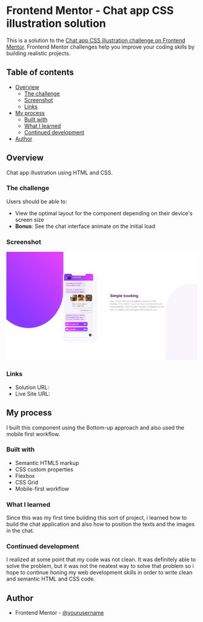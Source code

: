 # Frontend Mentor - Chat app CSS illustration solution

This is a solution to the [Chat app CSS illustration challenge on Frontend Mentor](https://www.frontendmentor.io/challenges/chat-app-css-illustration-O5auMkFqY). Frontend Mentor challenges help you improve your coding skills by building realistic projects.

## Table of contents

- [Overview](#overview)
  - [The challenge](#the-challenge)
  - [Screenshot](#screenshot)
  - [Links](#links)
- [My process](#my-process)
  - [Built with](#built-with)
  - [What I learned](#what-i-learned)
  - [Continued development](#continued-development)
- [Author](#author)

## Overview

Chat app illustration using HTML and CSS.

### The challenge

Users should be able to:

- View the optimal layout for the component depending on their device's screen size
- **Bonus**: See the chat interface animate on the initial load

### Screenshot

![](images/Screenshot.png)

### Links

- Solution URL: [](https://github.com/samimkabiru/Chat-app.git)
- Live Site URL: [](https://pupals.vercel.app/)

## My process

I built this component using the Bottom-up approach and also used the mobile first workflow.

### Built with

- Semantic HTML5 markup
- CSS custom properties
- Flexbox
- CSS Grid
- Mobile-first workflow

### What I learned

Since this was my first time building this sort of project, i learned how to build the chat application and also how to position the texts and the images in the chat.

### Continued development

I realized at some point that my code was not clean. It was definitely able to solve the problem, but it was not the neatest way to solve that problem so i hope to continue honing my web development skills in order to write clean and semantic HTML and CSS code.

## Author

- Frontend Mentor - [@yourusername](https://www.frontendmentor.io/profile/samimkabiru)
